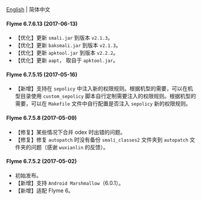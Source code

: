 [English](./CHANGELOG.md) | 简体中文


#### Flyme 6.7.6.13 (2017-06-13)

- 【优化】更新 `smali.jar` 到版本 `v2.1.3`。
- 【优化】更新 `baksmali.jar` 到版本 `v2.1.3`。
- 【优化】更新 `apktool.jar` 到版本 `v2.2.2`。
- 【优化】更新 `aapt`， 取自于 `apktool.jar`。


#### Flyme 6.7.5.15 (2017-05-16)

- 【新增】支持在 `sepolicy` 中注入新的权限规则。根据机型的需要，可以在机型目录使用 `custom_sepolicy` 脚本自行定制需要注入的权限规则。根据机型的需要，可以在 `Makefile` 文件中自行配置是否注入 `sepolicy` 新的权限规则。


#### Flyme 6.7.5.8 (2017-05-09)

- 【修复】某些情况下合并 odex 时出错的问题。
- 【修复】修复 `autopatch` 时没有备份 `smali_classes2` 文件夹到 `autopatch` 文件夹的问题（感谢 `wuxianlin` 的反馈）。


#### Flyme 6.7.5.2 (2017-05-02)

- 初始发布。
- 【新增】支持 `Android Marshmallow`（6.0.1）。
- 【新增】适配 Flyme 6。
